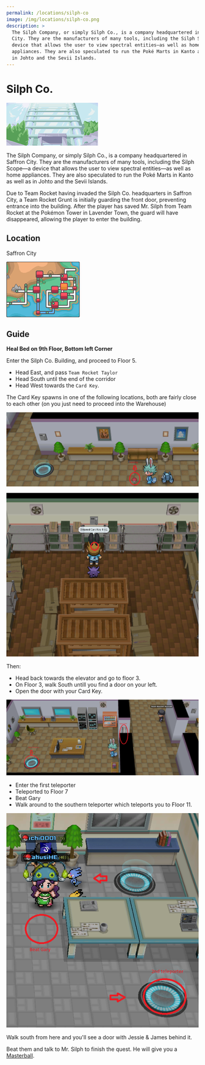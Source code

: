 ```yaml
---
permalink: /locations/silph-co
image: /img/locations/silph-co.png
description: >
  The Silph Company, or simply Silph Co., is a company headquartered in Saffron
  City. They are the manufacturers of many tools, including the Silph Scope—a
  device that allows the user to view spectral entities—as well as home
  appliances. They are also speculated to run the Poké Marts in Kanto as well as
  in Johto and the Sevii Islands.
---
```


# Silph Co.

![silph co](/img/locations/silph-co.png)

The Silph Company, or simply Silph Co., is a company headquartered in Saffron
City. They are the manufacturers of many tools, including the Silph Scope—a
device that allows the user to view spectral entities—as well as home
appliances. They are also speculated to run the Poké Marts in Kanto as well as
in Johto and the Sevii Islands.

Due to Team Rocket having invaded the Silph Co. headquarters in Saffron City, a
Team Rocket Grunt is initially guarding the front door, preventing entrance into
the building. After the player has saved Mr. Silph from Team Rocket at the
Pokémon Tower in Lavender Town, the guard will have disappeared, allowing the
player to enter the building.

## Location

Saffron City

![saffron-city](/img/maps/saffron-city.png)

## Guide

<b>Heal Bed on 9th Floor, Bottom left Corner </b>

Enter the Silph Co. Building, and proceed to Floor 5.

* Head East, and pass `Team Rocket Taylor`
* Head South until the end of the corridor
* Head West towards the `Card Key`.

The Card Key spawns in one of the following locations, both are fairly close to
each other (on you just need to proceed into the Warehouse)

![silph co card key](/img/maps/silph-co-cardkey.png)

![silph co card key](/img/maps/silph-co-cardkey-alt.png)

Then:

* Head back towards the elevator and go to floor 3.
* On Floor 3, walk South untill you find a door on your left.
* Open the door with your Card Key.

![silph co teleporter](/img/maps/silph-co-teleporter.png)

* Enter the first teleporter
* Teleported to Floor 7
* Beat Gary
* Walk around to the southern teleporter which teleports you to Floor 11.

![silph co gary](/img/maps/silph-co-gary.png)

Walk south from here and you'll see a door with Jessie & James behind it.

Beat them and talk to Mr. Silph to finish the quest. He will give you a
[Masterball](/items/masterball).
